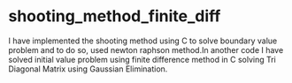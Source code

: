 # shooting_method_finite_diff
I have implemented the shooting method using C to solve boundary value problem and to do so, used newton raphson method.In another code I have solved initial value problem using finite difference method in C solving Tri Diagonal Matrix using Gaussian Elimination. 

